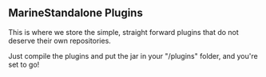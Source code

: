 MarineStandalone Plugins
-

This is where we store the simple, straight forward plugins that do not deserve their own repositories.

Just compile the plugins and put the jar in your "/plugins" folder, and you're set to go!